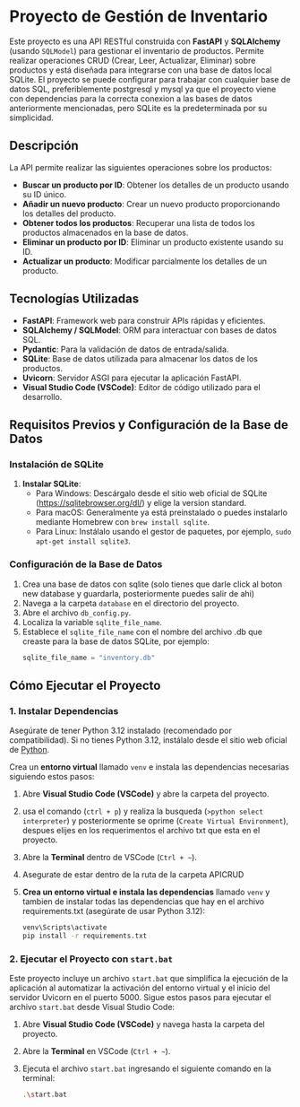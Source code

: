 # Proyecto de Gestión de Inventario

Este proyecto es una API RESTful construida con **FastAPI** y **SQLAlchemy** (usando `SQLModel`) para gestionar el inventario de productos. Permite realizar operaciones CRUD (Crear, Leer, Actualizar, Eliminar) sobre productos y está diseñada para integrarse con una base de datos local SQLite. El proyecto se puede configurar para trabajar con cualquier base de datos SQL, preferiblemente postgresql y mysql ya que el proyecto viene con dependencias para la correcta conexion a las bases de datos anteriormente mencionadas, pero SQLite es la predeterminada por su simplicidad.

## Descripción

La API permite realizar las siguientes operaciones sobre los productos:

- **Buscar un producto por ID**: Obtener los detalles de un producto usando su ID único.
- **Añadir un nuevo producto**: Crear un nuevo producto proporcionando los detalles del producto.
- **Obtener todos los productos**: Recuperar una lista de todos los productos almacenados en la base de datos.
- **Eliminar un producto por ID**: Eliminar un producto existente usando su ID.
- **Actualizar un producto**: Modificar parcialmente los detalles de un producto.

## Tecnologías Utilizadas

- **FastAPI**: Framework web para construir APIs rápidas y eficientes.
- **SQLAlchemy / SQLModel**: ORM para interactuar con bases de datos SQL.
- **Pydantic**: Para la validación de datos de entrada/salida.
- **SQLite**: Base de datos utilizada para almacenar los datos de los productos.
- **Uvicorn**: Servidor ASGI para ejecutar la aplicación FastAPI.
- **Visual Studio Code (VSCode)**: Editor de código utilizado para el desarrollo.

## Requisitos Previos y Configuración de la Base de Datos

### Instalación de SQLite
1. **Instalar SQLite**:
   - Para Windows: Descárgalo desde el sitio web oficial de SQLite (https://sqlitebrowser.org/dl/) y elige la version standard.
   - Para macOS: Generalmente ya está preinstalado o puedes instalarlo mediante Homebrew con `brew install sqlite`.
   - Para Linux: Instálalo usando el gestor de paquetes, por ejemplo, `sudo apt-get install sqlite3`.

### Configuración de la Base de Datos
1. Crea una base de datos con sqlite (solo tienes que darle click al boton new database y guardarla, posteriormente puedes salir de ahi)
3. Navega a la carpeta `database` en el directorio del proyecto.
4. Abre el archivo `db_config.py`.
5. Localiza la variable `sqlite_file_name`.
6. Establece el `sqlite_file_name` con el nombre del archivo .db  que creaste para la base de datos SQLite, por ejemplo:
   ```python
   sqlite_file_name = "inventory.db"
   ```

## Cómo Ejecutar el Proyecto

### 1. Instalar Dependencias

Asegúrate de tener Python 3.12 instalado (recomendado por compatibilidad). Si no tienes Python 3.12, instálalo desde el sitio web oficial de [Python](https://www.python.org/downloads/release/python-3120/).

Crea un **entorno virtual** llamado `venv` e instala las dependencias necesarias siguiendo estos pasos:

1. Abre **Visual Studio Code (VSCode)** y abre la carpeta del proyecto.
2. usa el comando (`ctrl + p`) y realiza la busqueda (`>python select interpreter`) y posteriormente se oprime (`Create Virtual Environment`), despues elijes en los requerimentos el archivo txt que esta en el proyecto.
4. Abre la **Terminal** dentro de VSCode (`Ctrl + ~`).
5. Asegurate de estar dentro de la ruta de la carpeta APICRUD
6. **Crea un entorno virtual e instala las dependencias** llamado `venv` y tambien de instalar todas las dependencias que hay en el archivo requirements.txt (asegúrate de usar Python 3.12):

   ```bash
   venv\Scripts\activate
   pip install -r requirements.txt
   ```

### 2. Ejecutar el Proyecto con `start.bat`

Este proyecto incluye un archivo `start.bat` que simplifica la ejecución de la aplicación al automatizar la activación del entorno virtual y el inicio del servidor Uvicorn en el puerto 5000. Sigue estos pasos para ejecutar el archivo `start.bat` desde Visual Studio Code:

1. Abre **Visual Studio Code (VSCode)** y navega hasta la carpeta del proyecto.
2. Abre la **Terminal** en VSCode (`Ctrl + ~`).
3. Ejecuta el archivo `start.bat` ingresando el siguiente comando en la terminal:

   ```bash
   .\start.bat
   ```

